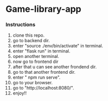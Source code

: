 # Game-library-app

### Instructions
 1. clone this repo.
 2. go to backend dir.
 3. enter "source ./env/bin/activate" in terminal.
 4. enter "flask run" in terminal.
 5. open another terminal.
 6. now go to frontend dir
 7. after that u can see another frondend dir.
 8. go to that another frontend dir.
 9. enter " npm run serve".
 10. go to your browser.
 11. go to "http://localhost:8080/".
 12. enjoy!!
